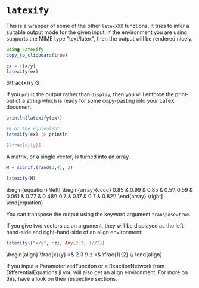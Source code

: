 # `latexify`

This is a wrapper of some of the other `latexXXX` functions. It tries to infer a suitable output mode for the given input. If the environment you are using supports the MIME type "text/latex", then the output will be rendered nicely.


```julia
using Latexify
copy_to_clipboard(true)

ex = :(x/y)
latexify(ex)

```
$\frac{x}{y}$

If you `print` the output rather than `display`, then you will enforce the print-out of a string which is ready for some copy-pasting into your LaTeX document.

```julia
println(latexify(ex))

## or the equivalent:
latexify(ex) |> println
```
```LaTeX
$\frac{x}{y}$
```

A matrix, or a single vector, is turned into an array.
```julia
M = signif.(rand(3,4), 2)

latexify(M)
```

\begin{equation}
\left[
\begin{array}{cccc}
0.85 & 0.99 & 0.85 & 0.5\\\\
0.59 & 0.061 & 0.77 & 0.48\\\\
0.7 & 0.17 & 0.7 & 0.82\\\\
\end{array}
\right]
\end{equation}

You can transpose the output using the keyword argument `transpose=true`.


If you give two vectors as an argument, they will be displayed as the left-hand-side and right-hand-side of an align environment:
```julia
latexify(["x/y", :z], Any[2.3, 1//2])
```
\begin{align}
\frac{x}{y} =& 2.3 \\\\
z =& \frac{1}{2} \\\\
\end{align}


If you input a ParameterizedFunction or a ReactionNetwork from DifferentialEquations.jl you will also get an align environment. For more on this, have a look on their respective sections.
